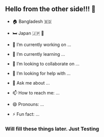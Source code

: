 ## Hello from the other side!!! 👋


- 🏠 Bangladesh 🇧🇩
- 🛏️ Japan 🇯🇵 🗻

- 🔭 I’m currently working on ...
- 🌱 I’m currently learning ...
- 👯 I’m looking to collaborate on ...
- 🤔 I’m looking for help with ...
- 💬 Ask me about ...
- 📫 How to reach me: ...
- 😄 Pronouns: ...
- ⚡ Fun fact: ...


### Will fill these things later. Just Testing
